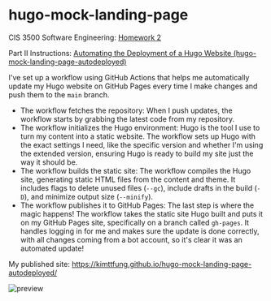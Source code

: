 # hugo-mock-landing-page

CIS 3500 Software Engineering: [Homework 2](https://cis-3500.github.io/docs/example/homeworks/homework-2)

Part II Instructions: [Automating the Deployment of a Hugo Website \(hugo-mock-landing-page-autodeployed\)](https://cis-3500.github.io/docs/example/homeworks/homework-2/#part-ii-automating-the-deployment-of-a-hugo-website-hugo-mock-landing-page-autodeployed)

I've set up a workflow using GitHub Actions that helps me automatically update my Hugo website on GitHub Pages every time I make changes and push them to the `main` branch.

- The workflow fetches the repository: When I push updates, the workflow starts by grabbing the latest code from my repository.
- The workflow initializes the Hugo environment: Hugo is the tool I use to turn my content into a static website. The workflow sets up Hugo with the exact settings I need, like the specific version and whether I'm using the extended version, ensuring Hugo is ready to build my site just the way it should be.
- The workflow builds the static site: The workflow compiles the Hugo site, generating static HTML files from the content and theme. It includes flags to delete unused files (`--gc`), include drafts in the build (`-D`), and minimize output size (`--minify`).
- The workflow publishes it to GitHub Pages: The last step is where the magic happens! The workflow takes the static site Hugo built and puts it on my GitHub Pages site, specifically on a branch called `gh-pages`. It handles logging in for me and makes sure the update is done correctly, with all changes coming from a bot account, so it's clear it was an automated update!

My published site: https://kimttfung.github.io/hugo-mock-landing-page-autodeployed/


![preview](static/images/site-preview.png)